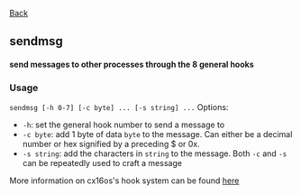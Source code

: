 [Back](./)

## sendmsg

#### send messages to other processes through the 8 general hooks

### Usage
`
sendmsg [-h 0-7] [-c byte] ... [-s string] ...
`
Options:
- `-h`: set the general hook number to send a message to
- `-c byte`: add 1 byte of data `byte` to the message. Can either be a decimal number or hex signified by a preceding $ or 0x.
- `-s string`: add the characters in `string` to the message.
Both `-c` and `-s` can be repeatedly used to craft a message

More information on cx16os's hook system can be found [here](/docs/system_hooks.md)
